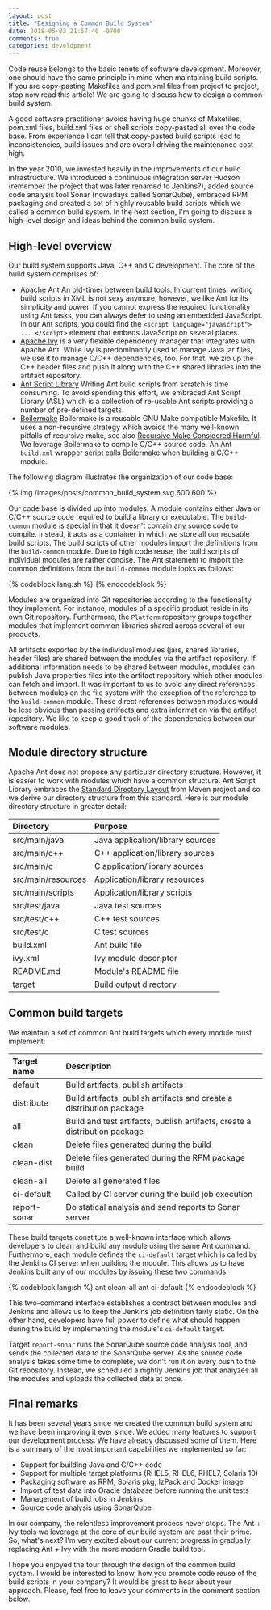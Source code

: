 ```yaml
---
layout: post
title: "Designing a Common Build System"
date: 2018-05-03 21:57:40 -0700
comments: true
categories: development
---
```


Code reuse belongs to the basic tenets of software development. Moreover, one should have the same principle in mind when maintaining build scripts. If you are copy-pasting Makefiles and pom.xml files from project to project, stop now read this article! We are going to discuss how to design a common build system.

<!-- more -->

A good software practitioner avoids having huge chunks of Makefiles, pom.xml files, build.xml files or shell scripts copy-pasted all over the code base. From experience I can tell that copy-pasted build scripts lead to inconsistencies, build issues and are overall driving the maintenance cost high.

In the year 2010, we invested heavily in the improvements of our build infrastructure. We introduced a continuous integration server Hudson (remember the project that was later renamed to Jenkins?), added source code analysis tool Sonar (nowadays called SonarQube), embraced RPM packaging and created a set of highly reusable build scripts which we called a common build system. In the next section, I'm going to discuss a high-level design and ideas behind the common build system.

## High-level overview

Our build system supports Java, C++ and C development. The core of the build system comprises of:

* [Apache Ant](https://ant.apache.org/) An old-timer between build tools. In current times, writing build scripts in XML is not sexy anymore, however, we like Ant for its simplicity and power. If you cannot express the required functionality using Ant tasks, you can always defer to using an embedded JavaScript. In our Ant scripts, you could find the `<script language="javascript"> ... </script>` element that embeds JavaScript on several places.
* [Apache Ivy](http://ant.apache.org/ivy/) Is a very flexible dependency manager that integrates with Apache Ant. While Ivy is predominantly used to manage Java jar files, we use it to manage C/C++ dependencies, too. For that, we zip up the C++ header files and push it along with the C++ shared libraries into the artifact repository.
* [Ant Script Library](https://github.com/tumbarumba/AntScriptLibrary) Writing Ant build scripts from scratch is time consuming. To avoid spending this effort, we embraced Ant Script Library (ASL) which is a collection of re-usable Ant scripts providing a number of pre-defined targets.
* [Boilermake](https://github.com/dmoulding/boilermake) Boilermake is a reusable GNU Make compatible Makefile. It uses a non-recursive strategy which avoids the many well-known pitfalls of recursive make, see also [Recursive Make Considered Harmful](http://aegis.sourceforge.net/auug97.pdf). We leverage Boilermake to compile C/C++ source code. An Ant `build.xml` wrapper script calls Boilermake when building a C/C++ module.

The following diagram illustrates the organization of our code base:

{% img /images/posts/common_build_system.svg 600 600 %}

Our code base is divided up into modules. A module contains either Java or C/C++ source code required to build a library or executable. The `build-common` module is special in that it doesn't contain any source code to compile. Instead, it acts as a container in which we store all our reusable build scripts. The build scripts of other modules import the definitions from the `build-common` module. Due to high code reuse, the build scripts of individual modules are rather concise. The Ant statement to import the common definitions from the `build-common` module looks as follows:

{% codeblock lang:sh %}
<import file="../../Build/build-common/module.xml" />
{% endcodeblock %}

Modules are organized into Git repositories according to the functionality they implement. For instance, modules of a specific product reside in its own Git repository. Furthermore, the `Platform` repository groups together modules that implement common libraries shared across several of our products.

All artifacts exported by the individual modules (jars, shared libraries, header files) are shared between the modules via the artifact repository. If additional information needs to be shared between modules, modules can publish Java properties files into the artifact repository which other modules can fetch and import. It was important to us to avoid any direct references between modules on the file system with the exception of the reference to the `build-common` module. These direct references between modules would be less obvious than passing artifacts and extra information via the artifact repository. We like to keep a good track of the dependencies between our software modules.

## Module directory structure

Apache Ant does not propose any particular directory structure. However, it is easier to work with modules which have a common structure. Ant Script Library embraces the [Standard Directory Layout](https://maven.apache.org/guides/introduction/introduction-to-the-standard-directory-layout.html) from Maven project and so we derive our directory structure from this standard. Here is our module directory structure in greater detail:

| Directory          | Purpose                          |
|:------------------ |:-------------------------------- |
| src/main/java      | Java application/library sources |
| src/main/c++       | C++ application/library sources  |
| src/main/c         | C application/library sources    |
| src/main/resources | Application/library resources    |
| src/main/scripts   | Application/library scripts      |
| src/test/java      | Java test sources                |
| src/test/c++       | C++ test sources                 |
| src/test/c         | C test sources                   |
| build.xml          | Ant build file                   |
| ivy.xml            | Ivy module descriptor            |
| README.md          | Module's README file             |
| target             | Build output directory           |

## Common build targets

We maintain a set of common Ant build targets which every module must implement:

| Target name               | Description                                                                |
|:--------------------------|:-------------------------------------------------------------------------- |
| default                   | Build artifacts, publish artifacts                                         |
| distribute                | Build artifacts, publish artifacts and create a distribution package       |
| all                       | Build and test artifacts, publish artifacts, create a distribution package |
| clean                     | Delete files generated during the build                                    |
| clean-dist                | Delete files generated during the RPM package build                        |
| clean-all                 | Delete all generated files                                                 |
| ci-default                | Called by CI server during the build job execution                         |
| report-sonar              | Do statical analysis and send reports to Sonar server                      |

These build targets constitute a well-known interface which allows developers to clean and build any module using the same Ant command. Furthermore, each module defines the `ci-default` target which is called by the Jenkins CI server when building the module. This allows us to have Jenkins built any of our modules by issuing these two commands:

{% codeblock lang:sh %}
ant clean-all
ant ci-default
{% endcodeblock %}

This two-command interface establishes a contract between modules and Jenkins and allows us to keep the Jenkins job definition fairly static. On the other hand, developers have full power to define what should happen during the build by implementing the module's  `ci-default` target.

Target `report-sonar` runs the SonarQube source code analysis tool, and sends the collected data to the SonarQube server. As the source code analysis takes some time to complete, we don't run it on every push to the Git repository. Instead, we scheduled a nightly Jenkins job that analyzes all the modules and uploads the collected data at once.

## Final remarks

It has been several years since we created the common build system and we have been improving it ever since. We added many features to support our development process. We have already discussed some of them. Here is a summary of the most important capabilities we implemented so far:

* Support for building Java and C/C++ code
* Support for multiple target platforms (RHEL5, RHEL6, RHEL7, Solaris 10)
* Packaging software as RPM, Solaris pkg, IzPack and Docker image
* Import of test data into Oracle database before running the unit tests
* Management of build jobs in Jenkins
* Source code analysis using SonarQube

In our company, the relentless improvement process never stops. The Ant + Ivy tools we leverage at the core of our build system are past their prime. So, what's next? I'm very excited about our current progress in gradually replacing Ant + Ivy with the more modern Gradle build tool.

I hope you enjoyed the tour through the design of the common build system. I would be interested to know, how you promote code reuse of the build scripts in your company? It would be great to hear about your approach. Please, feel free to leave your comments in the comment section below.
